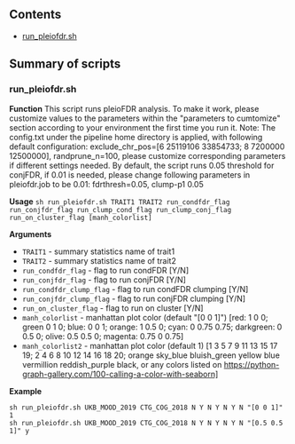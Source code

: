 ## Contents

* [run_pleiofdr.sh](#run_pleiofdrsh)

## Summary of scripts

### run_pleiofdr.sh

**Function**
This script runs pleioFDR analysis. To make it work, please customize
values to the parameters within the "parameters to cumtomize" section
according to your environment the first time you run it.
Note: The config.txt under the pipeline home directory is applied, with
following default configuration:
exclude_chr_pos=[6 25119106 33854733; 8 7200000 12500000],
randprune_n=100,
please customize corresponding parameters if different settings needed.
By default, the script runs 0.05 threshold for conjFDR, if 0.01 is needed,
please change following parameters in pleiofdr.job to be 0.01:
fdrthresh=0.05,
clump-p1 0.05

**Usage** ``sh run_pleiofdr.sh TRAIT1 TRAIT2 run_condfdr_flag run_conjfdr_flag run_clump_cond_flag run_clump_conj_flag run_on_cluster_flag [manh_colorlist]``

**Arguments**
* `TRAIT1` - summary statistics name of trait1
* `TRAIT2` - summary statistics name of trait2
* `run_condfdr_flag` - flag to run condFDR [Y/N]
* `run_conjfdr_flag` - flag to run conjFDR [Y/N]
* `run_condfdr_clump_flag` - flag to run condFDR clumping [Y/N]
* `run_conjfdr_clump_flag` - flag to run conjFDR clumping [Y/N]
* `run_on_cluster_flag` - flag to run on cluster [Y/N]
* `manh_colorlist` - manhattan plot color (default "[0 0 1]")
                   [red: 1 0 0; green 0 1 0; blue: 0 0 1; orange: 1 0.5 0;
                   cyan: 0 0.75 0.75; darkgreen: 0 0.5 0; olive: 0.5 0.5 0;
                   magenta: 0.75 0 0.75]
* `manh_colorlist2` - manhattan plot color (default 1)
                   [1 3 5 7 9 11 13 15 17 19; 2 4 6 8 10 12 14 16 18 20;
                   orange sky_blue bluish_green yellow blue vermillion
                   reddish_purple black, or any colors listed on
                   https://python-graph-gallery.com/100-calling-a-color-with-seaborn]

**Example**
```
sh run_pleiofdr.sh UKB_MOOD_2019 CTG_COG_2018 N Y N Y N Y N "[0 0 1]" 1
sh run_pleiofdr.sh UKB_MOOD_2019 CTG_COG_2018 N Y N Y N Y N "[0.5 0.5 1]" y
```
